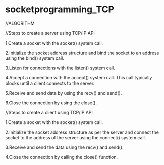 # socketprogramming_TCP

//ALGORITHM 

//Steps to create a server using TCP/IP API 

1.Create a socket with the socket() system call.

2.Initialize the socket address structure and bind the socket to an address using the bind() system call.

3.Listen for connections with the listen() system call.

4.Accept a connection with the accept() system call. This call typically blocks until a client connects to the server.

5.Receive and send data by using the recv() and send().

6.Close the connection by using the close().


//Steps to create a client using TCP/IP  API

1.Create a socket with the socket() system call.

2.Initialize the socket address structure as per the server and connect the socket to the address of the server using the connect() system call.

3.Receive and send the data using the recv() and send().

4.Close the connection by calling the close() function.

